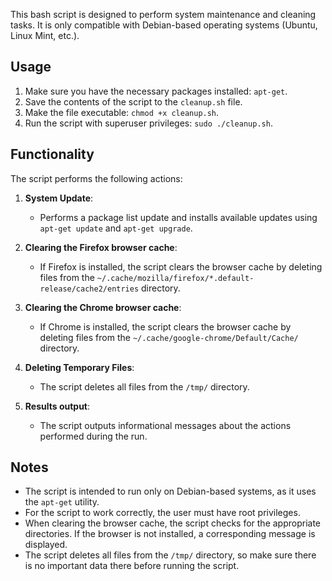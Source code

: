 This bash script is designed to perform system maintenance and cleaning tasks. It is only compatible with Debian-based operating systems (Ubuntu, Linux Mint, etc.).

## Usage

1. Make sure you have the necessary packages installed: `apt-get`.
2. Save the contents of the script to the `cleanup.sh` file.
3. Make the file executable: `chmod +x cleanup.sh`.
4. Run the script with superuser privileges: `sudo ./cleanup.sh`.

## Functionality

The script performs the following actions:

1. **System Update**:
   - Performs a package list update and installs available updates using `apt-get update` and `apt-get upgrade`.

2. **Clearing the Firefox browser cache**:
   - If Firefox is installed, the script clears the browser cache by deleting files from the `~/.cache/mozilla/firefox/*.default-release/cache2/entries` directory.

3. **Clearing the Chrome browser cache**:
   - If Chrome is installed, the script clears the browser cache by deleting files from the `~/.cache/google-chrome/Default/Cache/` directory.

4. **Deleting Temporary Files**:
   - The script deletes all files from the `/tmp/` directory.

5. **Results output**:
   - The script outputs informational messages about the actions performed during the run.

## Notes

- The script is intended to run only on Debian-based systems, as it uses the `apt-get` utility.
- For the script to work correctly, the user must have root privileges.
- When clearing the browser cache, the script checks for the appropriate directories. If the browser is not installed, a corresponding message is displayed.
- The script deletes all files from the `/tmp/` directory, so make sure there is no important data there before running the script.
